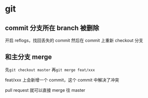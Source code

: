 # git

## commit 分支所在 branch 被删除

开启 reflogs，找回丢失的 commit
然后在 commit 上重新 checkout 分支

## 和主分支 merge

先`git checkout master`
再`git merge feat/xxx`

feat/xxx 上会新增一个 commit，这个 commit 中解决了冲突

pull request 就可以直接 merge 往 master
